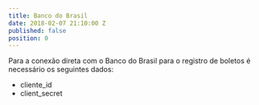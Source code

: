 ```yaml
---
title: Banco do Brasil
date: 2018-02-07 21:10:00 Z
published: false
position: 0
---
```


Para a conexão direta com o Banco do Brasil para o registro de boletos é necessário os seguintes dados:
* cliente_id
* client_secret
